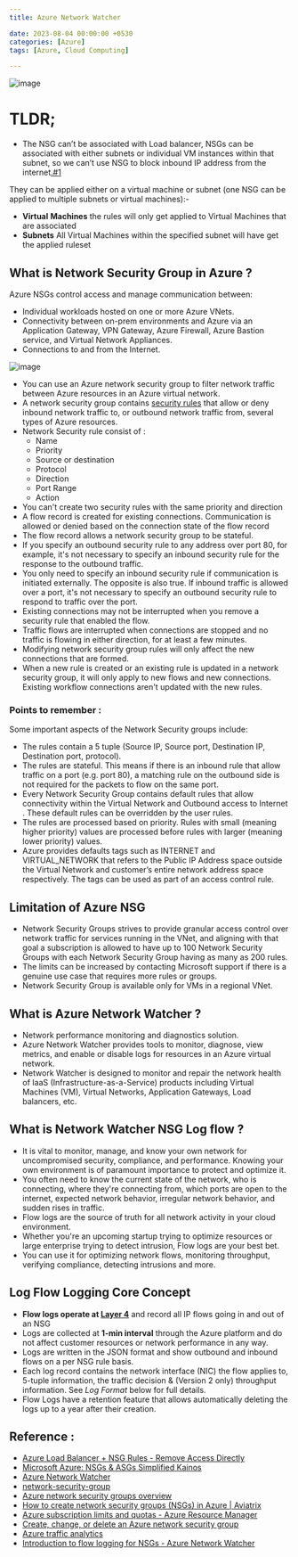 ```yaml
---
title: Azure Network Watcher

date: 2023-08-04 00:00:00 +0530
categories: [Azure]
tags: [Azure, Cloud Computing]

---
```



![image](https://github.com/harshityadav95/harshityadav95.github.io/assets/14792490/139f4eed-1c2b-4309-815b-56fa683c2b78)

# TLDR;

- The NSG can’t be associated with Load balancer, NSGs can be associated with either subnets or individual VM instances within that subnet, so we can’t use NSG to block inbound IP address from the internet[.#1](https://stackoverflow.com/questions/41559854/azure-load-balancer-nsg-rules-remove-access-directly)

They can be applied either on a virtual machine or subnet (one NSG can be applied to multiple subnets or virtual machines):-

- **Virtual** **Machines** the rules will only get applied to Virtual Machines that are associated
- **Subnets** All Virtual Machines within the specified subnet will have get the applied ruleset

## What is Network Security Group in Azure ?

Azure NSGs control access and manage communication between:

- Individual workloads hosted on one or more Azure VNets.
- Connectivity between on-prem environments and Azure via an Application Gateway, VPN Gateway, Azure Firewall, Azure Bastion service, and Virtual Network Appliances.
- Connections to and from the Internet.

![image](https://github.com/harshityadav95/harshityadav95.github.io/assets/14792490/589c2bb9-1be3-411a-b1a2-a8a6d6d5fad3)


- You can use an Azure network security group to filter network traffic between Azure resources in an Azure virtual network.
- A network security group contains [security rules](https://learn.microsoft.com/en-us/azure/virtual-network/network-security-groups-overview#security-rules) that allow or deny inbound network traffic to, or outbound network traffic from, several types of Azure resources.
- Network Security rule consist of :
    - Name
    - Priority
    - Source or destination
    - Protocol
    - Direction
    - Port Range
    - Action
- You can't create two security rules with the same priority and direction
- A flow record is created for existing connections. Communication is allowed or denied based on the connection state of the flow record
- The flow record allows a network security group to be stateful.
- If you specify an outbound security rule to any address over port 80, for example, it's not necessary to specify an inbound security rule for the response to the outbound traffic.
- You only need to specify an inbound security rule if communication is initiated externally. The opposite is also true. If inbound traffic is allowed over a port, it's not necessary to specify an outbound security rule to respond to traffic over the port.
- Existing connections may not be interrupted when you remove a security rule that enabled the flow.
- Traffic flows are interrupted when connections are stopped and no traffic is flowing in either direction, for at least a few minutes.
- Modifying network security group rules will only affect the new connections that are formed.
- When a new rule is created or an existing rule is updated in a network security group, it will only apply to new flows and new connections. Existing workflow connections aren't updated with the new rules.

### Points to remember :

Some important aspects of the Network Security groups include:

- The rules contain a 5 tuple (Source IP, Source port, Destination IP, Destination port, protocol).
- The rules are stateful. This means if there is an inbound rule that allow traffic on a port (e.g. port 80), a matching rule on the outbound side is not required for the packets to flow on the same port.
- Every Network Security Group contains default rules that allow connectivity within the Virtual Network and Outbound access to Internet . These default rules can be overridden by the user rules.
- The rules are processed based on priority. Rules with small (meaning higher priority) values are processed before rules with larger (meaning lower priority) values.
- Azure provides defaults tags such as INTERNET and VIRTUAL_NETWORK that refers to the Public IP Address space outside the Virtual Network and customer’s entire network address space respectively. The tags can be used as part of an access control rule.

## Limitation of Azure NSG

- Network Security Groups strives to provide granular access control over network traffic for services running in the VNet, and aligning with that goal a subscription is allowed to have up to 100 Network Security Groups with each Network Security Group having as many as 200 rules.
- The limits can be increased by contacting Microsoft support if there is a genuine use case that requires more rules or groups.
- Network Security Group is available only for VMs in a regional VNet.

## What is Azure Network Watcher ?

- Network performance monitoring and diagnostics solution.
- Azure Network Watcher provides tools to monitor, diagnose, view metrics, and enable or disable logs for resources in an Azure virtual network.
- Network Watcher is designed to monitor and repair the network health of IaaS (Infrastructure-as-a-Service) products including Virtual Machines (VM), Virtual Networks, Application Gateways, Load balancers, etc.

## What is Network Watcher NSG Log flow  ?

- It is vital to monitor, manage, and know your own network for uncompromised security, compliance, and performance. Knowing your own environment is of paramount importance to protect and optimize it.
- You often need to know the current state of the network, who is connecting, where they're connecting from, which ports are open to the internet, expected network behavior, irregular network behavior, and sudden rises in traffic.
- Flow logs are the source of truth for all network activity in your cloud environment.
- Whether you're an upcoming startup trying to optimize resources or large enterprise trying to detect intrusion, Flow logs are your best bet.
- You can use it for optimizing network flows, monitoring throughput, verifying compliance, detecting intrusions and more.

## Log Flow Logging Core Concept

- **Flow logs operate at [Layer 4](https://en.wikipedia.org/wiki/OSI_model#Layer_4:_Transport_Layer)** and record all IP flows going in and out of an NSG
- Logs are collected at **1-min interval** through the Azure platform and do not affect customer resources or network performance in any way.
- Logs are written in the JSON format and show outbound and inbound flows on a per NSG rule basis.
- Each log record contains the network interface (NIC) the flow applies to, 5-tuple information, the traffic decision & (Version 2 only) throughput information. See *Log Format* below for full details.
- Flow Logs have a retention feature that allows automatically deleting the logs up to a year after their creation.

## Reference :

- [Azure Load Balancer + NSG Rules - Remove Access Directly](https://stackoverflow.com/questions/41559854/azure-load-balancer-nsg-rules-remove-access-directly)
- [Microsoft Azure: NSGs & ASGs Simplified Kainos](https://www.kainos.com/insights/blogs/microsoft-azure-nsgs-asgs-simplified)
- [Azure Network Watcher](https://learn.microsoft.com/en-us/azure/network-watcher/network-watcher-monitoring-overview)
- [network-security-group](https://azure.microsoft.com/en-us/blog/network-security-groups)
- [Azure network security groups overview](https://learn.microsoft.com/en-us/azure/virtual-network/network-security-groups-overview)
- [How to create network security groups (NSGs) in Azure | Aviatrix](https://aviatrix.com/learn-center/cloud-security/create-network-security-groups-in-azure)
- [Azure subscription limits and quotas - Azure Resource Manager](https://learn.microsoft.com/en-us/azure/azure-resource-manager/management/azure-subscription-service-limits#networking-limits)
- [Create, change, or delete an Azure network security group](https://learn.microsoft.com/en-us/azure/virtual-network/manage-network-security-group?tabs=network-security-group-portal)
- [Azure traffic analytics](https://learn.microsoft.com/en-gb/azure/network-watcher/traffic-analytics)
- [Introduction to flow logging for NSGs - Azure Network Watcher](https://learn.microsoft.com/en-us/azure/network-watcher/network-watcher-nsg-flow-logging-overview)
